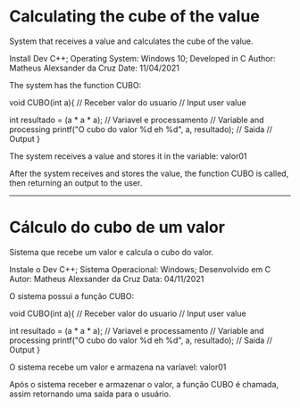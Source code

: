 # Calculating the cube of the value
System that receives a value and calculates the cube of the value.

Install Dev C++;
Operating System: Windows 10;
Developed in C
Author: Matheus Alexsander da Cruz
Date: 11/04/2021

The system has the function CUBO:

void CUBO(int a){ // Receber valor do usuario // Input user value

int resultado = (a * a * a); // Variavel e processamento // Variable and processing
printf("O cubo do valor %d eh %d", a, resultado); // Saida // Output
}


The system receives a value and stores it in the variable: valor01

After the system receives and stores the value, the function CUBO is called, then returning an output to the user.


----------------------------------------------------------------------------------------------------------------------


# Cálculo do cubo de um valor
Sistema que recebe um valor e calcula o cubo do valor.

Instale o Dev C++;
Sistema Operacional: Windows;
Desenvolvido em C
Autor: Matheus Alexsander da Cruz
Data: 04/11/2021

O sistema possui a função CUBO:

void CUBO(int a){ // Receber valor do usuario // Input user value

int resultado = (a * a * a); // Variavel e processamento // Variable and processing
printf("O cubo do valor %d eh %d", a, resultado); // Saida // Output
}

O sistema recebe um valor e armazena na varíavel: valor01

Após o sistema receber e armazenar o valor, a função CUBO é chamada, assim retornando uma saída para o usuário.
